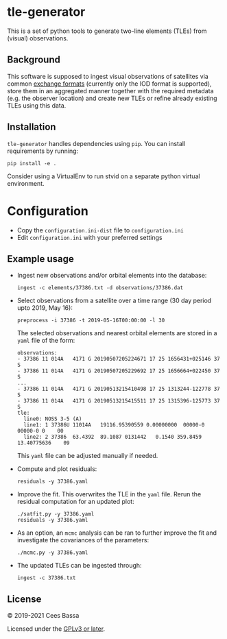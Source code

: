 # tle-generator

This is a set of python tools to generate two-line elements (TLEs) from (visual) observations.

## Background

This software is supposed to ingest visual observations of satellites via common [exchange formats](http://www.satobs.org/position/posn_formats.html)
(currently only the IOD format is supported), store them in an aggregated manner together with the required metadata (e.g. the observer location)
and create new TLEs or refine already existing TLEs using this data.

## Installation

`tle-generator` handles dependencies using `pip`. You can install requirements by running:
```
pip install -e .
```

Consider using a VirtualEnv to run stvid on a separate python virtual environment.

# Configuration

- Copy the `configuration.ini-dist` file to `configuration.ini`
- Edit `configuration.ini` with your preferred settings

## Example usage

- Ingest new observations and/or orbital elements into the database:
  ```
  ingest -c elements/37386.txt -d observations/37386.dat
  ```
- Select observations from a satellite over a time range (30 day period upto 2019, May 16):
  ```
  preprocess -i 37386 -t 2019-05-16T00:00:00 -l 30
  ```
  The selected observations and nearest orbital elements are stored in a `yaml` file of the form:
  ```
  observations:
  - 37386 11 014A   4171 G 20190507205224671 17 25 1656431+025146 37 S
  - 37386 11 014A   4171 G 20190507205229692 17 25 1656664+022450 37 S
  ...
  - 37386 11 014A   4171 G 20190513215410498 17 25 1313244-122778 37 S
  - 37386 11 014A   4171 G 20190513215415511 17 25 1315396-125773 37 S
  tle:
    line0: NOSS 3-5 (A)
    line1: 1 37386U 11014A   19116.95390559 0.00000000  00000-0  00000-0 0    00
    line2: 2 37386  63.4392  89.1087 0131442   0.1540 359.8459 13.40775636    09
  ```
  This `yaml` file can be adjusted manually if needed.

- Compute and plot residuals:
  ```
  residuals -y 37386.yaml
  ```

- Improve the fit. This overwrites the TLE in the `yaml` file. Rerun the residual computation for an updated plot:
  ```
  ./satfit.py -y 37386.yaml
  residuals -y 37386.yaml
  ```
  
- As an option, an `mcmc` analysis can be ran to further improve the fit and investigate the covariances of the parameters:
  ```
  ./mcmc.py -y 37386.yaml
  ```

- The updated TLEs can be ingested through: 
  ```
  ingest -c 37386.txt
  ```
## License
&copy; 2019-2021 Cees Bassa

Licensed under the [GPLv3 or later](LICENSE).
